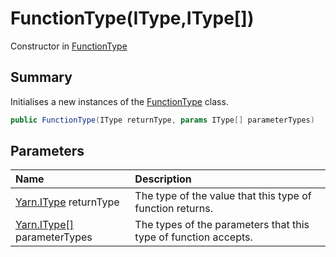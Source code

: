 # FunctionType(IType,IType[])

Constructor in [FunctionType](/docs/api/csharp/yarn.functiontype.md)

## Summary


Initialises a new instances of the  <a href="yarn.functiontype.md">FunctionType</a>  class.


```csharp
public FunctionType(IType returnType, params IType[] parameterTypes)
```

## Parameters

|Name|Description|
|:---|:---|
|[Yarn.IType](/docs/api/csharp/yarn.itype.md) returnType|The type of the value that this type of function returns.|
|[Yarn.IType\[\]](/docs/api/csharp/yarn.itype.md) parameterTypes|The types of the parameters that this type of function accepts.|

